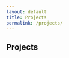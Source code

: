 ```yaml
---
layout: default
title: Projects
permalink: /projects/
---
```


<div class="container" style="margin-top: 1em">
  <h2>Projects</h2>
  <div
    id="github-repos"
    class="row row-cols-1 row-cols-md-2 row-cols-lg-2 row-cols-xl-3 g-3"
  ></div>
</div>

<script src="{{ '/assets/js/github-repos.js' | relative_url }}"></script>
